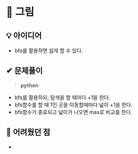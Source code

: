 # 🔎 그림

## 💡 아이디어

- bfs를 활용하면 쉽게 할 수 있다.

## ✔ 문제풀이

> **python**

- bfs를 활용하되, 탐색을 할 때마다 +1을 한다.
- bfs함수를 할 때 1인 곳을 이동할때마다 넓이 +1을 한다.
- bfs함수가 종료되고 넓이가 나오면 max로 비교를 한다.

## 🤕 어려웠던 점

-
